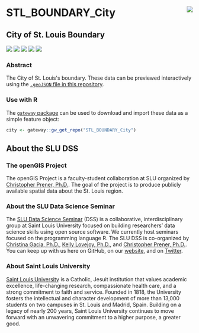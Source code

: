 # STL_BOUNDARY_City <img src="https://slu-dss.github.io/img/gisLogoSm.png" align="right" />
## City of St. Louis Boundary

![](https://img.shields.io/badge/extent-City%20of%20St.%20Louis-red.svg)
![](https://img.shields.io/badge/category-census%20geography-orange.svg)
[![](https://img.shields.io/github/release/slu-openGIS/STL_BOUNDARY_City.svg?label=version)](https://github.com/slu-openGIS/STL_BOUNDARY_City/releases)
[![](https://img.shields.io/github/last-commit/slu-openGIS/STL_BOUNDARY_City.svg)](https://github.com/slu-openGIS/STL_BOUNDARY_City/commits/master)
![](https://img.shields.io/github/repo-size/slu-openGIS/STL_BOUNDARY_City.svg)

### Abstract
The City of St. Louis's boundary. These data can be previewed interactively using the [`.geoJSON` file in this repository](https://github.com/slu-openGIS/STL_BOUNDARY_City/blob/master/geoJSON/STL_BOUNDARY_City.geoJSON).

### Use with R
The [`gateway` package](https://github.com/slu-openGIS/gateway) can be used to download and import these data as a simple feature object:

```r
city <- gateway::gw_get_repo("STL_BOUNDARY_City")
```

## About the SLU DSS
### The openGIS Project
The openGIS Project is a faculty-student collaboration at SLU organized by [Christopher Prener, Ph.D.](mailto:chris.prener@slu.edu}). The goal of the project is to produce publicly available spatial data about the St. Louis region.

### About the SLU Data Science Seminar
The [SLU Data Science Seminar](https://slu-dss.githb.io) (DSS) is a collaborative, interdisciplinary group at Saint Louis University focused on building researchers’ data science skills using open source software. We currently host seminars focused on the programming language R. The SLU DSS is co-organized by [Christina Gacia, Ph.D.](mailto:christina.garcia@slu.edu), [Kelly Lovejoy, Ph.D.](mailto:kelly.lovejoy@slu.edu@slu.edu), and [Christopher Prener, Ph.D.](mailto:chris.prener@slu.edu}). You can keep up with us here on GitHub, on our [website](https://slu-dss.githb.io), and on [Twitter](https://twitter.com/SLUDSS).

### About Saint Louis University
[Saint Louis University](http://wwww.slu.edu) is a Catholic, Jesuit institution that values academic excellence, life-changing research, compassionate health care, and a strong commitment to faith and service. Founded in 1818, the University fosters the intellectual and character development of more than 13,000 students on two campuses in St. Louis and Madrid, Spain. Building on a legacy of nearly 200 years, Saint Louis University continues to move forward with an unwavering commitment to a higher purpose, a greater good.
